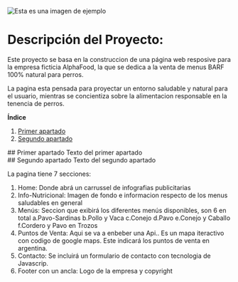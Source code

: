 ![Esta es una imagen de ejemplo](https://github.com/natimmansilla/TPO-AlphaFood/blob/main/image%20add%20README.md/Banner2.png)


<h1>Descripción del Proyecto:</h1>

Este proyecto se basa en la construccion de una página web resposive para la empresa ficticia AlphaFood, la que se dedica a la venta de menus BARF 100% natural para perros.

La pagina esta pensada para proyectar un entorno saludable y natural para el usuario, mientras se concientiza sobre la alimentacion responsable en la tenencia de perros.

**Índice**
1. [Primer apartado](#id1)
2. [Segundo apartado](#id2)
<div id='id1' />
## Primer apartado
Texto del primer apartado
<div id='id2' />
## Segundo apartado
Texto del segundo apartado


La pagina tiene 7 secciones:
  1. Home: Donde abrá un carrussel de infografias publicitarias
  2. Info-Nutricional: Imagen de fondo e informacion respecto de los menus saludables en general
  3. Menús: Seccion que exibirá los diferentes menús disponibles, son 6 en total
     a.Pavo-Sardinas
     b.Pollo y Vaca
     c.Conejo
     d.Pavo
     e.Conejo y Caballo
     f.Cordero y Pavo en Trozos
  5. Puntos de Venta: Aqui se va a enbeber una Api.. Es un mapa iteractivo con codigo de google maps. Este indicará los puntos de   venta en argentina.
  6. Contacto: Se incluirá un formulario de contacto con tecnologia de Javascrip.
  7. Footer con un ancla: Logo de la empresa y copyright
